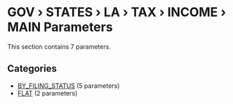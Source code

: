 # GOV › STATES › LA › TAX › INCOME › MAIN Parameters

This section contains 7 parameters.

## Categories

- [BY_FILING_STATUS](by_filing_status/index.md) (5 parameters)
- [FLAT](flat/index.md) (2 parameters)

